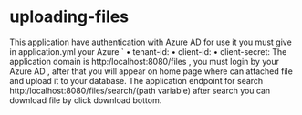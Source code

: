 # uploading-files
This application have authentication with Azure AD
for use it you must give in application.yml your Azure `
•	tenant-id:
•	client-id:
•	client-secret:
The application domain is http:/localhost:8080/files  , you must login by your Azure AD , after that you will appear on home page where can attached file and upload it to your database.
The application endpoint for search   http:/localhost:8080/files/search/(path variable) after search you can download file by click download bottom.
